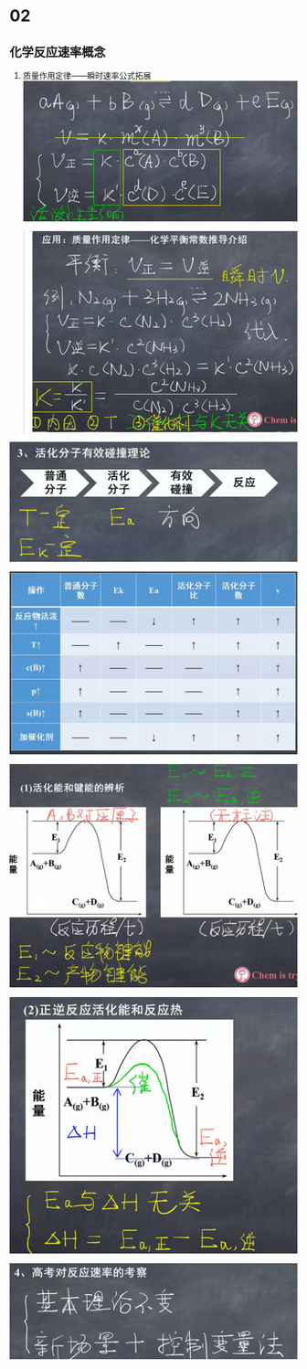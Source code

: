 # 02

## 化学反应速率概念

1. 质量作用定律——瞬时速率公式拓展
   ![01](image.png)

> ![02](image-1.png)

![02](image-2.png)

![03](image-3.png)

![04](image-4.png)

![05](image-5.png)

![06](image-6.png)
